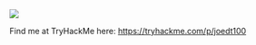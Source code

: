 <picture>
  <source media="(prefers-color-scheme: dark)" srcset="https://github-readme-stats.vercel.app/api/top-langs/?username=joedthomas2005&layout=pie&theme=dark">
  <img src="https://github-readme-stats.vercel.app/api/top-langs/?username=joedthomas2005&layout=pie&theme=light">
 </picture>

<p>Find me at TryHackMe here: <a href="https://tryhackme.com/p/joedt100">https://tryhackme.com/p/joedt100</a></p>
